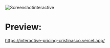 ![Screenshotinteractive](https://user-images.githubusercontent.com/77617593/115726673-3b8be800-a383-11eb-9767-424a04d9b53c.png)
# Preview:
https://interactive-pricing-cristinasco.vercel.app/
